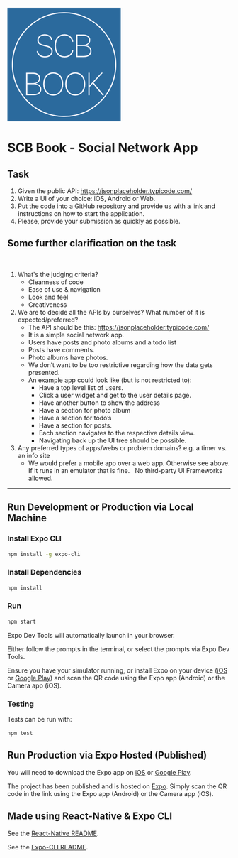 ![SCB Book](./assets/images/icon-256.png)

# SCB Book - Social Network App

## Task

1. Given the public API: https://jsonplaceholder.typicode.com/
2. Write a UI of your choice: iOS, Android or Web.
3. Put the code into a GitHub repository and provide us with a link and instructions on how to start the application.
4. Please, provide your submission as quickly as possible.
 
## Some further clarification on the task
 
1. What's the judging criteria?
 
    * Cleanness of code
    * Ease of use & navigation
    * Look and feel
    * Creativeness
 
2. We are to decide all the APIs by ourselves? What number of it is expected/preferred?
    * The API should be this: https://jsonplaceholder.typicode.com/ 
    * It is a simple social network app.
    * Users have posts and photo albums and a todo list
    * Posts have comments.
    * Photo albums have photos.
    * We don’t want to be too restrictive regarding how the data gets presented.
    * An example app could look like (but is not restricted to):
      * Have a top level list of users.
      * Click a user widget and get to the user details page.
      * Have another button to show the address
      * Have a section for photo album
      * Have a section for todo’s
      * Have a section for posts.
      * Each section navigates to the respective details view.
      * Navigating back up the UI tree should be possible.
 
3. Any preferred types of apps/webs or problem domains? e.g. a timer vs. an info site
 
    * We would prefer a mobile app over a web app. Otherwise see above. If it runs in an emulator that is fine.
 
No third-party UI Frameworks allowed.

---

## Run Development or Production via Local Machine

### Install Expo CLI

```bash
npm install -g expo-cli
```

### Install Dependencies

```bash
npm install
```

### Run

```bash
npm start
```

Expo Dev Tools will automatically launch in your browser.

Either follow the prompts in the terminal, or select the prompts via Expo Dev Tools.

Ensure you have your simulator running, or install Expo on your device ([iOS](https://itunes.apple.com/app/apple-store/id982107779) or [Google Play](https://play.google.com/store/apps/details?id=host.exp.exponent&referrer=www)) and scan the QR code using the Expo app (Android) or the Camera app (iOS).

### Testing

Tests can be run with:

```bash
npm test
```

## Run Production via Expo Hosted (Published)

You will need to download the Expo app on [iOS](https://itunes.apple.com/app/apple-store/id982107779) or [Google Play](https://play.google.com/store/apps/details?id=host.exp.exponent&referrer=www).

The project has been published and is hosted on [Expo](https://expo.io/@robhung/scb-social-networking-app). Simply scan the QR code in the link using the Expo app (Android) or the Camera app (iOS).

## Made using React-Native & Expo CLI

See the [React-Native README](https://github.com/facebook/react-native/blob/master/README.md).

See the [Expo-CLI README](https://github.com/expo/expo-cli/blob/master/README.md).
